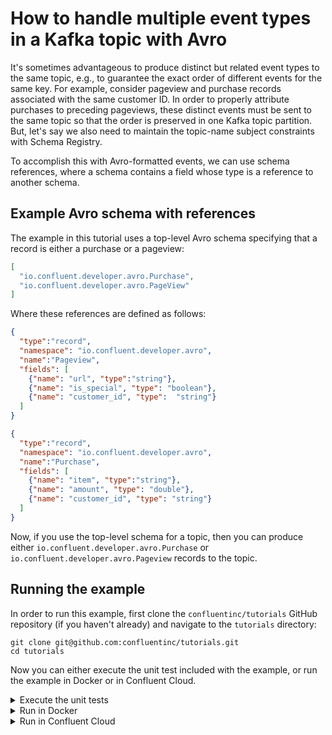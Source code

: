 <!-- title: How to handle multiple event types in a Kafka topic with Avro -->
<!-- description: In this tutorial, learn how to handle multiple event types in a Kafka topic with Avro, with step-by-step instructions and supporting code. -->

# How to handle multiple event types in a Kafka topic with Avro

It's sometimes advantageous to produce distinct but related event types to the same topic, e.g., to guarantee the exact order of different events for the same key.
For example, consider pageview and purchase records associated with the same customer ID. In order to properly attribute purchases to preceding pageviews, these distinct events must be sent to the same topic so that the order is preserved in one Kafka topic partition.
But, let's say we also need to maintain the topic-name subject constraints with Schema Registry.

To accomplish this with Avro-formatted events, we can use schema references, where a schema contains a field whose type is a reference to another schema.

## Example Avro schema with references

The example in this tutorial uses a top-level Avro schema specifying that a record is either a purchase or a pageview:

```json
[
  "io.confluent.developer.avro.Purchase",
  "io.confluent.developer.avro.PageView"
]
```

Where these references are defined as follows:

```json
{
  "type":"record",
  "namespace": "io.confluent.developer.avro",
  "name":"Pageview",
  "fields": [
    {"name": "url", "type":"string"},
    {"name": "is_special", "type": "boolean"},
    {"name": "customer_id", "type":  "string"}
  ]
}
```

```json
{
  "type":"record",
  "namespace": "io.confluent.developer.avro",
  "name":"Purchase",
  "fields": [
    {"name": "item", "type":"string"},
    {"name": "amount", "type": "double"},
    {"name": "customer_id", "type": "string"}
  ]
}
```

Now, if you use the top-level schema for a topic, then you can produce either `io.confluent.developer.avro.Purchase` or
`io.confluent.developer.avro.Pageview` records to the topic.

## Running the example

In order to run this example, first clone the `confluentinc/tutorials` GitHub repository (if you haven't already) and navigate to the `tutorials` directory:

```shell
git clone git@github.com:confluentinc/tutorials.git
cd tutorials
```

Now you can either execute the unit test included with the example, or run the example in Docker or in Confluent Cloud.

<details>
<summary>Execute the unit tests</summary>

To run the unit tests, use the provided Gradle Wrapper:

```shell
./gradlew clean :multiple-event-types-avro:kafka:test --info  
```

</details>

<details>

<summary>Run in Docker</summary>

### Prerequisites

* Docker running via [Docker Desktop](https://docs.docker.com/desktop/) or [Docker Engine](https://docs.docker.com/engine/install/)
* [Docker Compose](https://docs.docker.com/compose/install/). Ensure that the command `docker compose version` succeeds.

### Start Kafka and Schema Registry

Start Kafka by running:

```shell
docker compose -f ./docker/docker-compose-ksqldb-kraft-cluster.yml up -d
```

### Create topic

Create the `avro-events` topic:

```shell
docker exec -t broker kafka-topics --create --topic avro-events --bootstrap-server broker:9092
```

### Register schemas

Run the following task to register the schemas in Schema Registry:

```shell
./gradlew :multiple-event-types-avro:kafka:registerSchemasTask
```

### Build the application

Build the application uberjar:

```shell
./gradlew :multiple-event-types-avro:kafka:shadowJar
```

### Run the application

Run the application, which produces and consumes pageview and purchase events, with the following command:

```shell
java -jar multiple-event-types-avro/kafka/build/libs/multiple-event-types-avro-standalone-0.0.1.jar multiple-event-types-avro/kafka/local.properties
```

### Cleanup

Stop Kafka and Schema Registry:

```shell
docker compose -f ./docker/docker-compose-ksqldb-kraft-cluster.yml down
```

</details>

<details>

<summary>Run in Confluent Cloud</summary>

### Prerequisites

* A [Confluent Cloud](https://confluent.cloud/signup) account and a Kafka cluster created within it ([quick start](https://docs.confluent.io/cloud/current/get-started/index.html)).

### Create topic

Using the Confluent Cloud Console, create a topic with default settings called `avro-events`.

### Generate client configuration

In the Confluent Cloud Console, navigate to the Cluster Overview page. Select `Clients` in the lefthand navigation and create a new `Java` client. Generate API keys during this step, and download the generated client configuration. Place it at `multiple-event-types-avro/kafka/cloud.properties`.

### Register schemas

Run the following task to register the schemas in Schema Registry:

```shell
./gradlew :multiple-event-types-avro:kafka:registerSchemasTask
```

In the Confluent Cloud Console, navigate to `Topics` in the lefthand navigation, select the `avro-events` topic, and click `Schema`. Validate that a `Value` schema has been set.

### Build the application

Build the application uberjar:

```shell
./gradlew :multiple-event-types-avro:kafka:shadowJar
```

### Run the application

Run the application, which produces and consumes pageview and purchase events, with the following command. Note that we are passing the client configuration as an argument:

```shell
java -jar multiple-event-types-avro/kafka/build/libs/multiple-event-types-avro-standalone-0.0.1.jar multiple-event-types-avro/kafka/cloud.properties
```

In the Confluent Cloud Console, select the `Messages` tab for the `avro-events` topic and view the messages that are produced.

### Cleanup

Delete the cluster used for this tutorial if you no longer need it.

</details>
